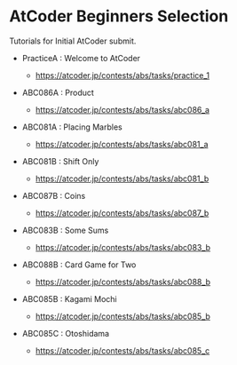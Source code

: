 # AtCoder Beginners Selection

Tutorials for Initial AtCoder submit.

- PracticeA : Welcome to AtCoder
  - https://atcoder.jp/contests/abs/tasks/practice_1

- ABC086A : Product
  - https://atcoder.jp/contests/abs/tasks/abc086_a

- ABC081A : Placing Marbles
  - https://atcoder.jp/contests/abs/tasks/abc081_a

- ABC081B : Shift Only
  - https://atcoder.jp/contests/abs/tasks/abc081_b

- ABC087B : Coins
  - https://atcoder.jp/contests/abs/tasks/abc087_b

- ABC083B : Some Sums
  - https://atcoder.jp/contests/abs/tasks/abc083_b

- ABC088B : Card Game for Two
  - https://atcoder.jp/contests/abs/tasks/abc088_b

- ABC085B : Kagami Mochi
  - https://atcoder.jp/contests/abs/tasks/abc085_b

- ABC085C : Otoshidama
  - https://atcoder.jp/contests/abs/tasks/abc085_c
